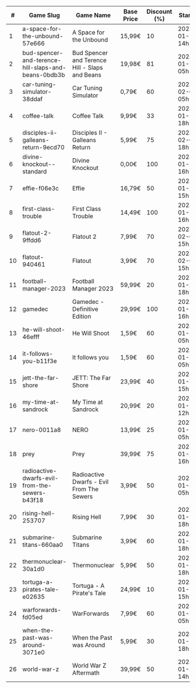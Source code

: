 |#|Game Slug|Game Name|Base Price|Discount (%)|Starts|Ends|
|---|---|---|---|---|---|---|
|1|a-space-for-the-unbound-57e666|A Space for the Unbound|15,99€|10|2023-01-19 14h|2023-01-26 14h|
|2|bud-spencer-and-terence-hill-slaps-and-beans-0bdb3b|Bud Spencer and Terence Hill - Slaps and Beans|19,98€|81|2023-01-27 05h|2023-02-12 05h|
|3|car-tuning-simulator-38ddaf|Car Tuning Simulator|0,79€|60|2023-02-05 05h|2023-02-24 05h|
|4|coffee-talk|Coffee Talk|9,99€|33|2023-01-17 18h|2023-01-24 18h|
|5|disciples-ii-galleans-return-9ecd70|Disciples II - Galleans Return|5,99€|75|2023-02-02 18h|2023-02-16 18h|
|6|divine-knockout--standard|Divine Knockout|0,00€|100|2023-01-12 16h|2023-01-19 16h|
|7|effie-f06e3c|Effie|16,79€|50|2023-01-20 15h|2023-02-06 15h|
|8|first-class-trouble|First Class Trouble|14,49€|100|2023-01-12 16h|2023-01-19 16h|
|9|flatout-2-9ffdd6|Flatout 2|7,99€|70|2023-02-06 15h|2023-02-20 15h|
|10|flatout-940461|Flatout|3,99€|70|2023-02-06 15h|2023-02-20 15h|
|11|football-manager-2023|Football Manager 2023|59,99€|20|2023-01-26 18h|2023-02-02 18h|
|12|gamedec|Gamedec - Definitive Edition|29,99€|100|2023-01-12 16h|2023-01-19 16h|
|13|he-will-shoot-46efff|He Will Shoot|1,59€|60|2023-01-25 05h|2023-02-08 05h|
|14|it-follows-you-b11f3e|It follows you|1,59€|60|2023-01-24 05h|2023-02-08 05h|
|15|jett-the-far-shore|JETT: The Far Shore|23,99€|40|2023-01-31 15h|2023-02-14 15h|
|16|my-time-at-sandrock|My Time at Sandrock|20,99€|20|2023-01-16 12h|2023-01-25 12h|
|17|nero-0011a8|NERO|13,99€|25|2023-01-13 05h|2023-01-20 05h|
|18|prey|Prey|39,99€|75|2023-01-24 16h|2023-01-31 16h|
|19|radioactive-dwarfs-evil-from-the-sewers-b43f18|Radioactive Dwarfs - Evil From The Sewers|3,99€|50|2023-01-31 05h|2023-02-07 05h|
|20|rising-hell-253707|Rising Hell|7,99€|30|2023-01-17 18h|2023-01-24 18h|
|21|submarine-titans-660aa0|Submarine Titans|3,99€|60|2023-01-20 18h|2023-01-24 18h|
|22|thermonuclear-30a1d0|Thermonuclear|5,99€|50|2023-01-17 18h|2023-01-24 18h|
|23|tortuga-a-pirates-tale-e02635|Tortuga - A Pirate's Tale|24,99€|10|2023-01-19 15h|2023-01-25 15h|
|24|warforwards-fd05ed|WarForwards|7,99€|60|2023-01-24 05h|2023-01-31 05h|
|25|when-the-past-was-around-3071e0|When the Past was Around|5,99€|30|2023-01-18 18h|2023-01-24 18h|
|26|world-war-z|World War Z Aftermath|39,99€|50|2023-01-23 14h|2023-01-30 01h|
